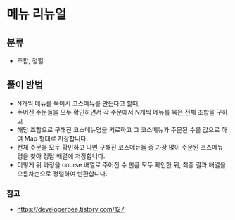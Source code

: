 # 메뉴 리뉴얼

## 분류
- 조합, 정렬

## 풀이 방법
- N개씩 메뉴를 묶어서 코스메뉴를 만든다고 할때,
- 주어진 주문들을 모두 확인하면서 각 주문에서 N개씩 메뉴를 묶은 전체 조합을 구하고
- 해당 조합으로 구해진 코스메뉴명을 키로하고 그 코스메뉴가 주문된 수를 값으로 하여 Map 형태로 저장합니다.
- 전체 주문을 모두 확인하고 나면 구해진 코스메뉴들 중 가장 많이 주문된 코스메뉴명을 찾아 정답 배열에 저장합니다.
- 이렇게 위 과정을 course 배열로 주어진 수 만큼 모두 확인한 뒤, 최종 결과 배열을 오름차순으로 정렬하여 반환합니다.

### 참고
- https://developerbee.tistory.com/127
